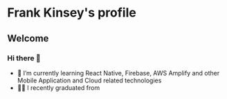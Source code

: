 # Frank Kinsey's profile
## Welcome

### Hi there 👋
- 🌱 I’m currently learning React Native, Firebase, AWS Amplify and other Mobile Application and Cloud related technologies
- 👨‍🎓 I recently graduated from 

<!--
**talk2frank/talk2frank** is a ✨ _special_ ✨ repository because its `README.md` (this file) appears on your GitHub profile.
Here are some ideas to get you started:
- 🔭 I’m currently working on ...
- 👯 I’m looking to collaborate on ...
- 🤔 I’m looking for help with ...
- 💬 Ask me about ...
- 📫 How to reach me: ...
- 😄 Pronouns: ...
- ⚡ Fun fact: ...
-->
